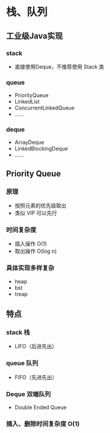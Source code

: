 # 栈、队列

## 工业级Java实现

### stack

- 直接使用Deque，不推荐使用 Stack 类

### queue

- PriorityQueue
- LinkedList
- ConcurrentLinkedQueue
- ……

### deque

- ArrayDeque
- LinkedBlockingDeque
- ……

## Priority Queue

### 原理

- 按照元素的优先级取出
- 类似 VIP 可以先行

### 时间复杂度

- 插入操作 O(1)
- 取出操作 O(log n)

### 具体实现多样复杂

- heap
- bst
- treap

## 特点

### stack 栈

- LIFO（后进先出）

### queue 队列

- FIFO（先进先出）

### Deque 双端队列

- Double Ended Queue

### 插入、删除时间复杂度 O(1)

